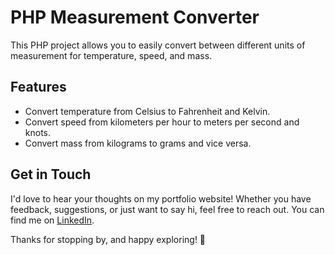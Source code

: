 # PHP Measurement Converter

This PHP project allows you to easily convert between different units of measurement for temperature, speed, and mass.

## Features

- Convert temperature from Celsius to Fahrenheit and Kelvin.
- Convert speed from kilometers per hour to meters per second and knots.
- Convert mass from kilograms to grams and vice versa.

## Get in Touch

I'd love to hear your thoughts on my portfolio website! Whether you have feedback, suggestions, or just want to say hi, feel free to reach out. You can find me on [LinkedIn](https://www.linkedin.com/in/dana-mihaela-popa/).

Thanks for stopping by, and happy exploring! 🚀

